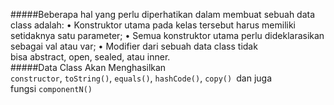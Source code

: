 #####Beberapa hal yang perlu diperhatikan dalam membuat sebuah data class adalah:
    • Konstruktor utama pada kelas tersebut harus memiliki setidaknya satu parameter;
    • Semua konstruktor utama perlu dideklarasikan sebagai val atau var;
    • Modifier dari sebuah data class tidak bisa abstract, open, sealed, atau inner.  
 #####Data Class Akan Menghasilkan  
`constructor`, `toString()`, `equals()`, `hashCode()`, `copy() `dan juga fungsi `componentN()`  
